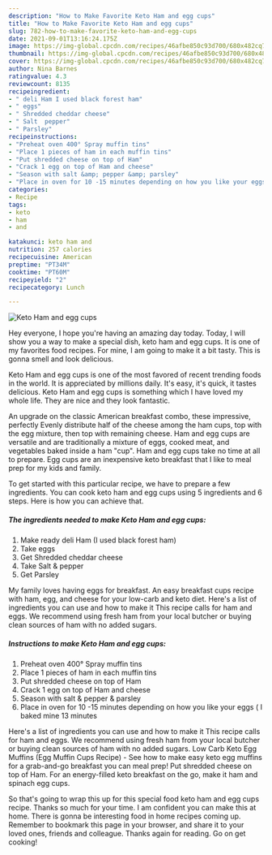 ```yaml
---
description: "How to Make Favorite Keto Ham and egg cups"
title: "How to Make Favorite Keto Ham and egg cups"
slug: 782-how-to-make-favorite-keto-ham-and-egg-cups
date: 2021-09-01T13:16:24.175Z
image: https://img-global.cpcdn.com/recipes/46afbe850c93d700/680x482cq70/keto-ham-and-egg-cups-recipe-main-photo.jpg
thumbnail: https://img-global.cpcdn.com/recipes/46afbe850c93d700/680x482cq70/keto-ham-and-egg-cups-recipe-main-photo.jpg
cover: https://img-global.cpcdn.com/recipes/46afbe850c93d700/680x482cq70/keto-ham-and-egg-cups-recipe-main-photo.jpg
author: Nina Barnes
ratingvalue: 4.3
reviewcount: 8135
recipeingredient:
- " deli Ham I used black forest ham"
- " eggs"
- " Shredded cheddar cheese"
- " Salt  pepper"
- " Parsley"
recipeinstructions:
- "Preheat oven 400° Spray muffin tins"
- "Place 1 pieces of ham in each muffin tins"
- "Put shredded cheese on top of Ham"
- "Crack 1 egg on top of Ham and cheese"
- "Season with salt &amp; pepper &amp; parsley"
- "Place in oven for 10 -15 minutes depending on how you like your eggs ( I baked mine 13 minutes"
categories:
- Recipe
tags:
- keto
- ham
- and

katakunci: keto ham and 
nutrition: 257 calories
recipecuisine: American
preptime: "PT34M"
cooktime: "PT60M"
recipeyield: "2"
recipecategory: Lunch

---
```



![Keto Ham and egg cups](https://img-global.cpcdn.com/recipes/46afbe850c93d700/680x482cq70/keto-ham-and-egg-cups-recipe-main-photo.jpg)

Hey everyone, I hope you're having an amazing day today. Today, I will show you a way to make a special dish, keto ham and egg cups. It is one of my favorites food recipes. For mine, I am going to make it a bit tasty. This is gonna smell and look delicious.

Keto Ham and egg cups is one of the most favored of recent trending foods in the world. It is appreciated by millions daily. It's easy, it's quick, it tastes delicious. Keto Ham and egg cups is something which I have loved my whole life. They are nice and they look fantastic.

An upgrade on the classic American breakfast combo, these impressive, perfectly Evenly distribute half of the cheese among the ham cups, top with the egg mixture, then top with remaining cheese. Ham and egg cups are versatile and are traditionally a mixture of eggs, cooked meat, and vegetables baked inside a ham &#34;cup&#34;. Ham and egg cups take no time at all to prepare. Egg cups are an inexpensive keto breakfast that I like to meal prep for my kids and family.


To get started with this particular recipe, we have to prepare a few ingredients. You can cook keto ham and egg cups using 5 ingredients and 6 steps. Here is how you can achieve that.

<!--inarticleads1-->

##### The ingredients needed to make Keto Ham and egg cups:

1. Make ready  deli Ham (I used black forest ham)
1. Take  eggs
1. Get  Shredded cheddar cheese
1. Take  Salt &amp; pepper
1. Get  Parsley


My family loves having eggs for breakfast. An easy breakfast cups recipe with ham, egg, and cheese for your low-carb and keto diet. Here&#39;s a list of ingredients you can use and how to make it This recipe calls for ham and eggs. We recommend using fresh ham from your local butcher or buying clean sources of ham with no added sugars. 

<!--inarticleads2-->

##### Instructions to make Keto Ham and egg cups:

1. Preheat oven 400° Spray muffin tins
1. Place 1 pieces of ham in each muffin tins
1. Put shredded cheese on top of Ham
1. Crack 1 egg on top of Ham and cheese
1. Season with salt &amp; pepper &amp; parsley
1. Place in oven for 10 -15 minutes depending on how you like your eggs ( I baked mine 13 minutes


Here&#39;s a list of ingredients you can use and how to make it This recipe calls for ham and eggs. We recommend using fresh ham from your local butcher or buying clean sources of ham with no added sugars. Low Carb Keto Egg Muffins (Egg Muffin Cups Recipe) - See how to make easy keto egg muffins for a grab-and-go breakfast you can meal prep! Put shredded cheese on top of Ham. For an energy-filled keto breakfast on the go, make it ham and spinach egg cups. 

So that's going to wrap this up for this special food keto ham and egg cups recipe. Thanks so much for your time. I am confident you can make this at home. There is gonna be interesting food in home recipes coming up. Remember to bookmark this page in your browser, and share it to your loved ones, friends and colleague. Thanks again for reading. Go on get cooking!
